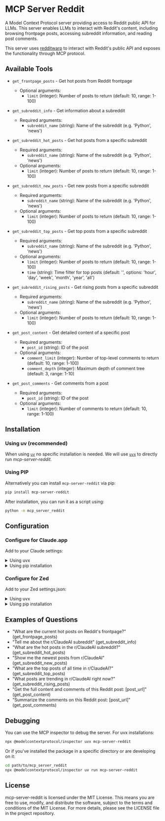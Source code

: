 # MCP Server Reddit

A Model Context Protocol server providing access to Reddit public API for LLMs. This server enables LLMs to interact with Reddit's content, including browsing frontpage posts, accessing subreddit information, and reading post comments.

This server uses [redditwarp](https://github.com/Pyprohly/redditwarp) to interact with Reddit's public API and exposes the functionality through MCP protocol.

## Available Tools

- `get_frontpage_posts` - Get hot posts from Reddit frontpage
  - Optional arguments:
    - `limit` (integer): Number of posts to return (default: 10, range: 1-100)

- `get_subreddit_info` - Get information about a subreddit
  - Required arguments:
    - `subreddit_name` (string): Name of the subreddit (e.g. 'Python', 'news')

- `get_subreddit_hot_posts` - Get hot posts from a specific subreddit
  - Required arguments:
    - `subreddit_name` (string): Name of the subreddit (e.g. 'Python', 'news')
  - Optional arguments:
    - `limit` (integer): Number of posts to return (default: 10, range: 1-100)

- `get_subreddit_new_posts` - Get new posts from a specific subreddit
  - Required arguments:
    - `subreddit_name` (string): Name of the subreddit (e.g. 'Python', 'news')
  - Optional arguments:
    - `limit` (integer): Number of posts to return (default: 10, range: 1-100)

- `get_subreddit_top_posts` - Get top posts from a specific subreddit
  - Required arguments:
    - `subreddit_name` (string): Name of the subreddit (e.g. 'Python', 'news')
  - Optional arguments:
    - `limit` (integer): Number of posts to return (default: 10, range: 1-100)
    - `time` (string): Time filter for top posts (default: '', options: 'hour', 'day', 'week', 'month', 'year', 'all')

- `get_subreddit_rising_posts` - Get rising posts from a specific subreddit
  - Required arguments:
    - `subreddit_name` (string): Name of the subreddit (e.g. 'Python', 'news')
  - Optional arguments:
    - `limit` (integer): Number of posts to return (default: 10, range: 1-100)

- `get_post_content` - Get detailed content of a specific post
  - Required arguments:
    - `post_id` (string): ID of the post
  - Optional arguments:
    - `comment_limit` (integer): Number of top-level comments to return (default: 10, range: 1-100)
    - `comment_depth` (integer): Maximum depth of comment tree (default: 3, range: 1-10)

- `get_post_comments` - Get comments from a post
  - Required arguments:
    - `post_id` (string): ID of the post
  - Optional arguments:
    - `limit` (integer): Number of comments to return (default: 10, range: 1-100)


## Installation

### Using uv (recommended)

When using [`uv`](https://docs.astral.sh/uv/) no specific installation is needed. We will
use [`uvx`](https://docs.astral.sh/uv/guides/tools/) to directly run *mcp-server-reddit*.

### Using PIP

Alternatively you can install `mcp-server-reddit` via pip:

```bash
pip install mcp-server-reddit
```

After installation, you can run it as a script using:

```bash
python -m mcp_server_reddit
```

## Configuration

### Configure for Claude.app

Add to your Claude settings:

<details>
<summary>Using uvx</summary>

```json
"mcpServers": {
  "reddit": {
    "command": "uvx",
    "args": ["mcp-server-reddit"]
  }
}
```
</details>

<details>
<summary>Using pip installation</summary>

```json
"mcpServers": {
  "reddit": {
    "command": "python",
    "args": ["-m", "mcp_server_reddit"]
  }
}
```
</details>

### Configure for Zed

Add to your Zed settings.json:

<details>
<summary>Using uvx</summary>

```json
"context_servers": [
  "mcp-server-reddit": {
    "command": "uvx",
    "args": ["mcp-server-reddit"]
  }
],
```
</details>

<details>
<summary>Using pip installation</summary>

```json
"context_servers": {
  "mcp-server-reddit": {
    "command": "python",
    "args": ["-m", "mcp_server_reddit"]
  }
},
```
</details>

## Examples of Questions

- "What are the current hot posts on Reddit's frontpage?" (get_frontpage_posts)
- "Tell me about the r/ClaudeAI subreddit" (get_subreddit_info)
- "What are the hot posts in the r/ClaudeAI subreddit?" (get_subreddit_hot_posts)
- "Show me the newest posts from r/ClaudeAI" (get_subreddit_new_posts)
- "What are the top posts of all time in r/ClaudeAI?" (get_subreddit_top_posts)
- "What posts are trending in r/ClaudeAI right now?" (get_subreddit_rising_posts)
- "Get the full content and comments of this Reddit post: [post_url]" (get_post_content)
- "Summarize the comments on this Reddit post: [post_url]" (get_post_comments)

## Debugging

You can use the MCP inspector to debug the server. For uvx installations:

```bash
npx @modelcontextprotocol/inspector uvx mcp-server-reddit
```

Or if you've installed the package in a specific directory or are developing on it:

```bash
cd path/to/mcp_server_reddit
npx @modelcontextprotocol/inspector uv run mcp-server-reddit
```

## License

mcp-server-reddit is licensed under the MIT License. This means you are free to use, modify, and distribute the software, subject to the terms and conditions of the MIT License. For more details, please see the LICENSE file in the project repository.

